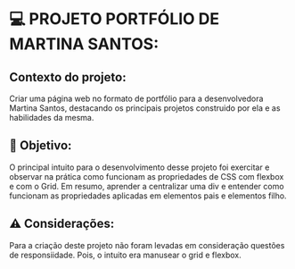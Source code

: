 # 💻 PROJETO PORTFÓLIO DE MARTINA SANTOS:

## Contexto do projeto:
Criar uma página web no formato de portfólio para a desenvolvedora Martina Santos, destacando os principais projetos construido por ela e as habilidades da mesma.

## 📌 Objetivo:
O principal intuito para o desenvolvimento desse projeto foi exercitar e observar na prática como funcionam as propriedades de CSS com flexbox e com o Grid. Em resumo, aprender a centralizar uma div e entender como funcionam as propriedades aplicadas em elementos pais e elementos filho.

## ⚠️ Considerações:
Para a criação deste projeto não foram levadas em consideração questões de responsiidade. Pois, o intuito era manusear o grid e flexbox.
